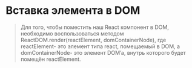 # Вставка элемента в DOM

> Для того, чтобы поместить наш React компонент в DOM, необходимо воспользоваться методом
ReactDOM.render(reactElement, domContainerNode),
где reactElement- это элемент типа react, помещаемый в DOM, а domContainerNode- это элемент DOM’a, внутрь которого будет помещён reactElement.